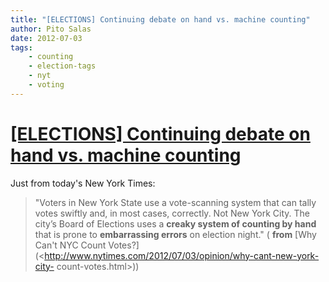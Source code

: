 ```yaml
---
title: "[ELECTIONS] Continuing debate on hand vs. machine counting"
author: Pito Salas
date: 2012-07-03
tags:
    - counting
    - election-tags
    - nyt
    - voting
---
```

# [[ELECTIONS] Continuing debate on hand vs. machine counting](None)




Just from today's New York Times:

> "Voters in New York State use a vote-scanning system that can tally votes
> swiftly and, in most cases, correctly. Not New York City. The city’s Board
> of Elections uses a **creaky system of counting by hand** that is prone to
> **embarrassing errors** on election night." ( **from** [Why Can't NYC Count
> Votes?](<http://www.nytimes.com/2012/07/03/opinion/why-cant-new-york-city-
> count-votes.html>))


